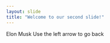 ```yaml
---
layout: slide
title: "Welcome to our second slide!"
---
```

Elon Musk
Use the left arrow to go back
